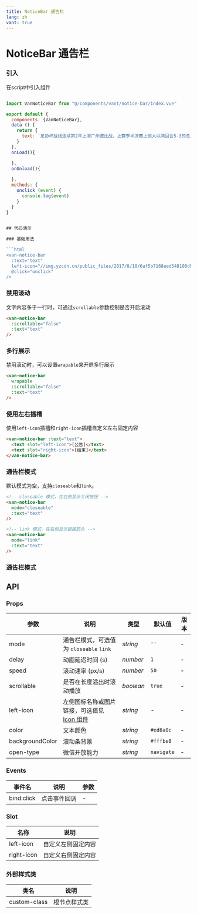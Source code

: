 ```yaml
---
title: NoticeBar 通告栏
lang: zh
vant: true
---
```


# NoticeBar 通告栏

### 引入

在script中引入组件

```js

import VanNoticeBar from "@/components/vant/notice-bar/index.vue"

export default {
  components: {VanNoticeBar},
  data () {
    return {
      text: '足协杯战线连续第2年上演广州德比战，上赛季半决赛上恒大以两回合5-3的总比分淘汰富力。'
    }
  },
  onLoad(){

  },
  onUnload(){
    
  },
  methods: {
    onclick (event) {
      console.log(event)
    }
  }
}
  

## 代码演示

### 基础用法

```html
<van-notice-bar
  :text="text"
  left-icon="//img.yzcdn.cn/public_files/2017/8/10/6af5b7168eed548100d9041f07b7c616.png"
  @click="onclick"
/>
```

### 禁用滚动
文字内容多于一行时，可通过`scrollable`参数控制是否开启滚动

```html
<van-notice-bar
  :scrollable="false"
  :text="text"
/>
```

### 多行展示
禁用滚动时，可以设置`wrapable`来开启多行展示

```html
<van-notice-bar
  wrapable
  :scrollable="false"
  :text="text"
/>
```

### 使用左右插槽
使用`left-icon`插槽和`right-icon`插槽自定义左右固定内容

```html
<van-notice-bar :text="text">
  <text slot="left-icon">[公告]</text>
  <text slot="right-icon">[结束]</text>
</van-notice-bar>
```

### 通告栏模式
默认模式为空，支持`closeable`和`link`。

```html
<!-- closeable 模式，在右侧显示关闭按钮 -->
<van-notice-bar
  mode="closeable"
  :text="text"
/>

<!-- link 模式，在右侧显示链接箭头 -->
<van-notice-bar
  mode="link"
  :text="text"
/>
```

### 通告栏模式
<van-notice-bar
  :text="text"
  color="#1989fa"
  background="#ecf9ff"
  left-icon="info-o"
/>

## API

### Props

| 参数 | 说明 | 类型 | 默认值 | 版本 |
|-----------|-----------|-----------|-------------|-------------|
| mode | 通告栏模式，可选值为 `closeable` `link` | *string* | `''` | - |
| delay | 动画延迟时间 (s) | *number* | `1` | - |
| speed | 滚动速率 (px/s) | *number* | `50` | - |
| scrollable | 是否在长度溢出时滚动播放 | *boolean* | `true` | - |
| left-icon | 左侧图标名称或图片链接，可选值见 [Icon 组件](#/icon) | *string* | - | - |
| color | 文本颜色 | *string* | `#ed6a0c` | - |
| backgroundColor | 滚动条背景 | *string* | `#fffbe8` | - |
| open-type | 微信开放能力 | *string* | `navigate` | - |

### Events

| 事件名 | 说明 | 参数 |
|-----------|-----------|-----------|
| bind:click | 点击事件回调 | - |

### Slot

| 名称 | 说明 |
|-----------|-----------|
| left-icon | 自定义左侧固定内容 |
| right-icon | 自定义右侧固定内容 |

### 外部样式类

| 类名 | 说明 |
|-----------|-----------|
| custom-class | 根节点样式类 |
